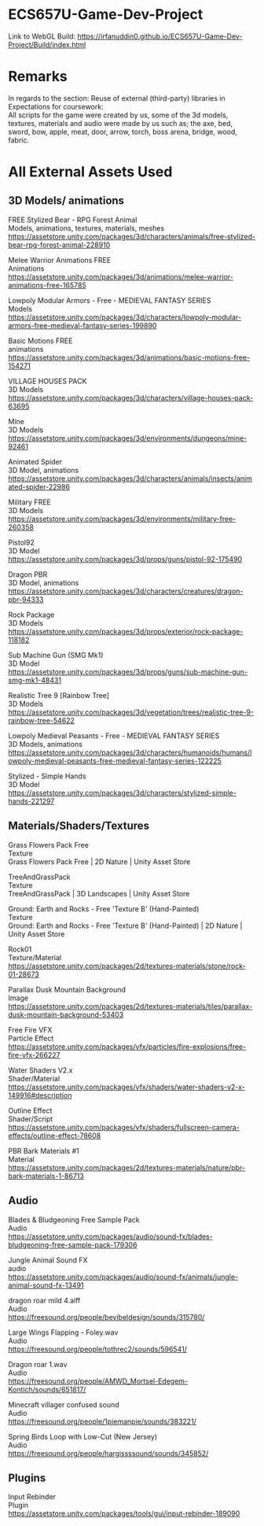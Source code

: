 # ECS657U-Game-Dev-Project
Link to WebGL Build:
https://irfanuddin0.github.io/ECS657U-Game-Dev-Project/Build/index.html


# Remarks
In regards to the section:
Reuse of external (third-party) libraries in Expectations for coursework:<br>
All scripts for the game were created by us, some of the 3d models, textures, materials and audio were made by us such as; the axe, bed, sword, bow, apple, meat, door, arrow, torch, boss arena, bridge, wood, fabric.

# All External Assets Used

## 3D Models/ animations
FREE Stylized Bear - RPG Forest Animal<br>
Models, animations, textures, materials, meshes<br>
https://assetstore.unity.com/packages/3d/characters/animals/free-stylized-bear-rpg-forest-animal-228910<br>

Melee Warrior Animations FREE<br>
Animations<br>
https://assetstore.unity.com/packages/3d/animations/melee-warrior-animations-free-165785<br>

Lowpoly Modular Armors - Free - MEDIEVAL FANTASY SERIES<br>
Models<br>
https://assetstore.unity.com/packages/3d/characters/lowpoly-modular-armors-free-medieval-fantasy-series-199890<br>

Basic Motions FREE<br>
animations<br>
https://assetstore.unity.com/packages/3d/animations/basic-motions-free-154271<br>

VILLAGE HOUSES PACK<br>
3D Models<br>
https://assetstore.unity.com/packages/3d/characters/village-houses-pack-63695 <br>

Mine<br>
3D Models<br>
https://assetstore.unity.com/packages/3d/environments/dungeons/mine-92461 <br>

Animated Spider<br>
3D Model, animations<br>
https://assetstore.unity.com/packages/3d/characters/animals/insects/animated-spider-22986 <br>

Military FREE<br>
3D Models<br>
https://assetstore.unity.com/packages/3d/environments/military-free-260358 <br>

Pistol92<br>
3D Model<br>
https://assetstore.unity.com/packages/3d/props/guns/pistol-92-175490 <br>

Dragon PBR<br>
3D Model, animations<br>
https://assetstore.unity.com/packages/3d/characters/creatures/dragon-pbr-94333 <br>

Rock Package<br>
3D Models<br>
https://assetstore.unity.com/packages/3d/props/exterior/rock-package-118182 <br>

Sub Machine Gun (SMG Mk1)<br>
3D Model<br>
https://assetstore.unity.com/packages/3d/props/guns/sub-machine-gun-smg-mk1-48431 <br>

Realistic Tree 9 [Rainbow Tree]<br>
3D Models<br>
https://assetstore.unity.com/packages/3d/vegetation/trees/realistic-tree-9-rainbow-tree-54622 <br>

Lowpoly Medieval Peasants - Free - MEDIEVAL FANTASY SERIES<br>
3D Models, animations<br>
https://assetstore.unity.com/packages/3d/characters/humanoids/humans/lowpoly-medieval-peasants-free-medieval-fantasy-series-122225 <br>

Stylized - Simple Hands<br>
3D Model<br>
https://assetstore.unity.com/packages/3d/characters/stylized-simple-hands-221297 <br>

## Materials/Shaders/Textures
Grass Flowers Pack Free<br>
Texture<br>
Grass Flowers Pack Free | 2D Nature | Unity Asset Store<br>

TreeAndGrassPack<br>
Texture<br>
TreeAndGrassPack | 3D Landscapes | Unity Asset Store<br>

Ground: Earth and Rocks - Free 'Texture B' (Hand-Painted)<br>
Texture<br>
Ground: Earth and Rocks - Free 'Texture B' (Hand-Painted) | 2D Nature | Unity Asset Store<br>

Rock01<br>
Texture/Material<br>
https://assetstore.unity.com/packages/2d/textures-materials/stone/rock-01-28673 <br>

Parallax Dusk Mountain Background<br>
Image<br>
https://assetstore.unity.com/packages/2d/textures-materials/tiles/parallax-dusk-mountain-background-53403<br>

Free Fire VFX<br>
Particle Effect<br>
https://assetstore.unity.com/packages/vfx/particles/fire-explosions/free-fire-vfx-266227 <br>

Water Shaders V2.x<br>
Shader/Material<br>
https://assetstore.unity.com/packages/vfx/shaders/water-shaders-v2-x-149916#description <br>

Outline Effect<br>
Shader/Script<br>
https://assetstore.unity.com/packages/vfx/shaders/fullscreen-camera-effects/outline-effect-78608 <br>

PBR Bark Materials #1<br>
Material<br>
https://assetstore.unity.com/packages/2d/textures-materials/nature/pbr-bark-materials-1-86713 <br>


## Audio

Blades & Bludgeoning Free Sample Pack<br>
Audio<br>
https://assetstore.unity.com/packages/audio/sound-fx/blades-bludgeoning-free-sample-pack-179306<br>

Jungle Animal Sound FX<br>
audio<br>
https://assetstore.unity.com/packages/audio/sound-fx/animals/jungle-animal-sound-fx-13491<br>

dragon roar mild 4.aiff<br>
Audio<br>
https://freesound.org/people/bevibeldesign/sounds/315780/ <br>

Large Wings Flapping - Foley.wav<br>
Audio<br>
https://freesound.org/people/tothrec2/sounds/596541/ <br>

Dragon roar 1.wav<br>
Audio<br>
https://freesound.org/people/AMWD_Mortsel-Edegem-Kontich/sounds/651817/ <br>


Minecraft villager confused sound<br>
Audio<br>
https://freesound.org/people/1piemanpie/sounds/383221/ <br>

Spring Birds Loop with Low-Cut (New Jersey)<br>
Audio<br>
https://freesound.org/people/hargissssound/sounds/345852/ <br>

## Plugins
Input Rebinder<br>
Plugin<br>
https://assetstore.unity.com/packages/tools/gui/input-rebinder-189090 <br>